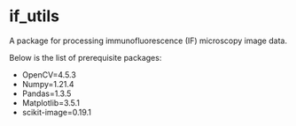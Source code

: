 # if_utils
A package for processing immunofluorescence (IF) microscopy image data.

Below is the list of prerequisite packages:

- OpenCV=4.5.3
- Numpy=1.21.4
- Pandas=1.3.5
- Matplotlib=3.5.1
- scikit-image=0.19.1
